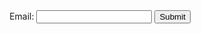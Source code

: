 
<!DOCTYPE html>
<html>
<head>
<script type="text/javascript">

///^[^@]+@[a-zA-Z0-9._-]+\\.+[a-z._-]+$/;
///^\w+([\.-]?\w+)*@\w+([\.-]?\w+)*(\.\w{2,3})+$/;
///^[a-zA-Z0-9!@#\$%\^\&*\)\(+=._-]{6,}$/;

function validateForm() {
	
	
    var inputEmailId = document.getElementById("emailId").value;
	
	if(inputEmailId !=null && inputEmailId.trim().length > 0 ){
		var lastOccurenceIndex = 0;
		for (var i = 0; i < inputEmailId.length; i++) {
			if(inputEmailId.charAt(i) === '@'){
				lastOccurenceIndex = i;
			}
		}
	alert('lastOccurenceIndex->'+lastOccurenceIndex);
	
	var email1 = inputEmailId.substring(0,lastOccurenceIndex);
	var email2 = inputEmailId.substring(lastOccurenceIndex+1);
	
	
	alert('Part1->'+email1);
    alert('Part2->'+email2);
	
		if((email1!=null && email1.trim().length > 0) && (email2!=null && email2.trim().length > 0) ){
			alert('Apply the REGEX and validate both');
			var email2Flag = validateSecondPartEmail(email2);
			alert('email2flag->'+email2Flag);
			var email1Flag = validateSecondPartEmail(email1);
			alert('email1flag->'+email1Flag);

			var emailIdValidationFlag = (email2Flag && email1Flag) ? true : false;

				if(emailIdValidationFlag)
				alert("GIVEN EMAIL ID IS VALID EMAIL ID ---> "+ inputEmailId);
				else
				alert("GIVEN EMAIL ID IS NOT A VALID EMAIL ID ---> "+ inputEmailId);

		}else{
			alert('This is not a valid email Id please check your data');
		}
	
	}
		


}

/**

Here we are allowing the a-z A-Z and . char

and '.' is not a first char.


**/
function validateSecondPartEmail(email2){

	var validateSecondPartEmailFlag = true;

	for(var i = 0; i < email2.length; i++){
        
		//First char should not be a DOT
		if(i==0 && email2.charCodeAt(i) == 46){
			validateSecondPartEmailFlag = false;
			break;
		}else  if(email2.charCodeAt(i) >= 33  && email2.charCodeAt(i) <= 47){
			continue;
		}else if(email2.charCodeAt(i) >= 58  && email2.charCodeAt(i) <= 63){
			continue;
		}else if(email2.charCodeAt(i) >= 65  && email2.charCodeAt(i) <= 126){
			continue;
		}else{
			validateSecondPartEmailFlag = false;
			break;
		}

	}

return validateSecondPartEmailFlag;

}

function validateFirstPartOfEmail(email1){

	var validateFirstPartOfEmailFlag = true;

	for(var i = 0; i < email1.length; i++){
        
		//a-z
		//A-Z
		//0-9
		//All specil chars expect the white space,tab.
		//32- white space

		if(email1.charCodeAt(i) >= 33  && email1.charCodeAt(i) <= 126){
			continue;
		}else{
			validateFirstPartOfEmailFlag = false;
			break;
		}
		

	}

return validateFirstPartOfEmailFlag;

}


/**
***************************
http://emailregex.com/
***************************

**/


</script>
</head>

<body align= "center">
<form name="myForm">
Email: <input type="text" name="email" id="emailId">
<input type="button" value="Submit" onClick="validateForm();">
</form>
</body>

</html>



